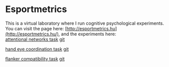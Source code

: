 # Esportmetrics

This is a virtual laboratory where I run cognitive psychological experiments. 
You can visit the page here: [http://esportmetrics.hu](http://esportmetrics.hu/),
and the experiments here:
</br>
[attentional networks task](http://esportmetrics.hu/networks/networks.html)
[git](https://github.com/silentstorm902/My-Projects/tree/master/esportmetrics/networks)

[hand eye coordination task](http://esportmetrics.hu/hand_eye/test.html)
[git](https://github.com/silentstorm902/My-Projects/tree/master/esportmetrics/hand_eye)

[flanker compatibility task](http://esportmetrics.hu/flanker/flanker.html)
[git](https://github.com/silentstorm902/My-Projects/tree/master/esportmetrics/flanker)


